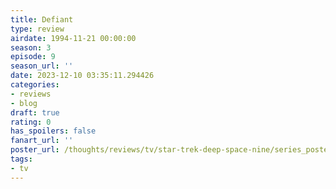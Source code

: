 ```yaml
---
title: Defiant
type: review
airdate: 1994-11-21 00:00:00
season: 3
episode: 9
season_url: ''
date: 2023-12-10 03:35:11.294426
categories:
- reviews
- blog
draft: true
rating: 0
has_spoilers: false
fanart_url: ''
poster_url: /thoughts/reviews/tv/star-trek-deep-space-nine/series_poster.jpg
tags:
- tv
---
```


